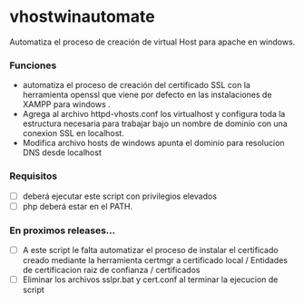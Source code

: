 # vhostwinautomate
Automatiza el proceso de creación de virtual Host para apache en windows.

### Funciones 
- automatiza el proceso de creación del certificado SSL con la herramienta openssl que viene por defecto en las instalaciones de XAMPP para windows .
- Agrega al archivo httpd-vhosts.conf los virtualhost y configura toda la estructura necesaria para trabajar bajo un nombre de dominio con una conexion SSL en localhost.
- Modifica  archivo hosts de windows apunta el dominio para resolucion DNS desde localhost

### Requisitos
- [ ] deberá ejecutar este script con privilegios elevados
- [ ] php deberá estar en el PATH.

### En proximos releases...
- [ ]  A este script le falta automatizar el proceso de instalar el certificado creado mediante la herramienta certmgr a certificado local / Entidades de certificacion raiz de confianza  / certificados
- [ ]  Eliminar los archivos sslpr.bat y cert.conf al terminar la ejecucion de script

